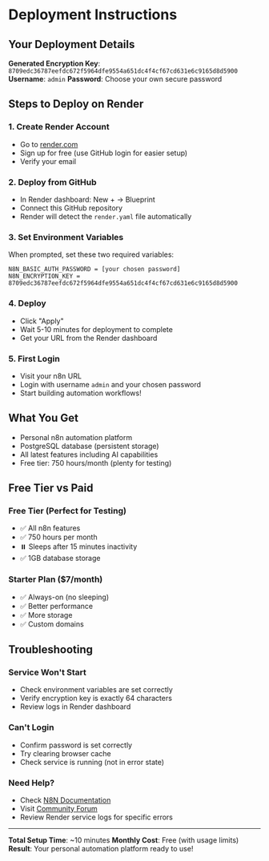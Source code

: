# Deployment Instructions

## Your Deployment Details

**Generated Encryption Key**: `8709edc36787eefdc672f5964dfe9554a651dc4f4cf67cd631e6c9165d8d5900`
**Username**: `admin`
**Password**: Choose your own secure password

## Steps to Deploy on Render

### 1. Create Render Account
- Go to [render.com](https://render.com)
- Sign up for free (use GitHub login for easier setup)
- Verify your email

### 2. Deploy from GitHub
- In Render dashboard: New + → Blueprint
- Connect this GitHub repository
- Render will detect the `render.yaml` file automatically

### 3. Set Environment Variables
When prompted, set these two required variables:
```
N8N_BASIC_AUTH_PASSWORD = [your chosen password]
N8N_ENCRYPTION_KEY = 8709edc36787eefdc672f5964dfe9554a651dc4f4cf67cd631e6c9165d8d5900
```

### 4. Deploy
- Click "Apply"
- Wait 5-10 minutes for deployment to complete
- Get your URL from the Render dashboard

### 5. First Login
- Visit your n8n URL
- Login with username `admin` and your chosen password
- Start building automation workflows!

## What You Get

- Personal n8n automation platform
- PostgreSQL database (persistent storage)
- All latest features including AI capabilities
- Free tier: 750 hours/month (plenty for testing)

## Free Tier vs Paid

### Free Tier (Perfect for Testing)
- ✅ All n8n features
- ✅ 750 hours per month
- ⏸️ Sleeps after 15 minutes inactivity
- ✅ 1GB database storage

### Starter Plan ($7/month)
- ✅ Always-on (no sleeping)
- ✅ Better performance
- ✅ More storage
- ✅ Custom domains

## Troubleshooting

### Service Won't Start
- Check environment variables are set correctly
- Verify encryption key is exactly 64 characters
- Review logs in Render dashboard

### Can't Login
- Confirm password is set correctly
- Try clearing browser cache
- Check service is running (not in error state)

### Need Help?
- Check [N8N Documentation](https://docs.n8n.io/)
- Visit [Community Forum](https://community.n8n.io/)
- Review Render service logs for specific errors

---

**Total Setup Time**: ~10 minutes
**Monthly Cost**: Free (with usage limits)
**Result**: Your personal automation platform ready to use!